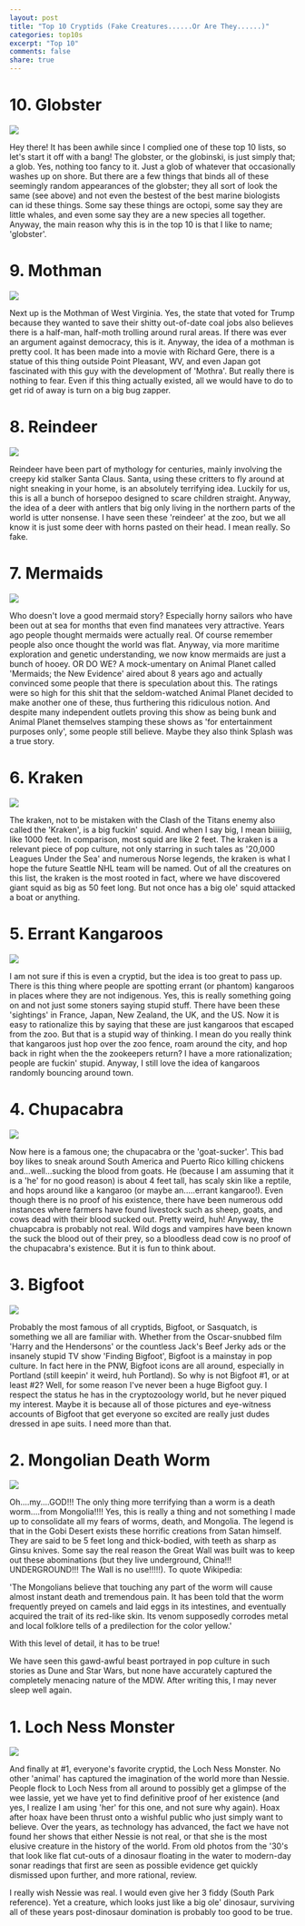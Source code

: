 ```yaml
---
layout: post
title: "Top 10 Cryptids (Fake Creatures......Or Are They......)"
categories: top10s
excerpt: "Top 10"
comments: false
share: true
---
```



# 10. Globster

![](http://ichef.bbci.co.uk/news/976/cpsprodpb/F034/production/_94829416_globster.jpg)


Hey there! It has been awhile since I complied one of these top 10 lists, so let's start it off with a bang! The globster, or the globinski, is just simply that; a glob. Yes, nothing too fancy to it. Just a glob of whatever that occasionally washes up on shore. But there are a few things that binds all of these seemingly random appearances of the globster; they all sort of look the same (see above) and not even the bestest of the best marine biologists can id these things. Some say these things are octopi, some say they are little whales, and even some say they are a new species all together. Anyway, the main reason why this is in the top 10 is that I like to name; 'globster'.

# 9. Mothman

![](https://i.ytimg.com/vi/GJrKSZy3MQ4/maxresdefault.jpg)


Next up is the Mothman of West Virginia. Yes, the state that voted for Trump because they wanted to save their shitty out-of-date coal jobs also believes there is a half-man, half-moth trolling around rural areas. If there was ever an argument against democracy, this is it. Anyway, the idea of a mothman is pretty cool. It has been made into a movie with Richard Gere, there is a statue of this thing outside Point Pleasant, WV, and even Japan got fascinated with this guy with the development of 'Mothra'. But really there is nothing to fear. Even if this thing actually existed, all we would have to do to get rid of away is turn on a big bug zapper.






# 8. Reindeer

![](https://i.pinimg.com/736x/13/0d/de/130dde94c435f76c5c8f93a5b95172b2--santa-clause-reindeer.jpg)

Reindeer have been part of mythology for centuries, mainly involving the creepy kid stalker Santa Claus. Santa, using these critters to fly around at night sneaking in your home, is an absolutely terrifying idea. Luckily for us, this is all a bunch of horsepoo designed to scare children straight. Anyway, the idea of a deer with antlers that big only living in the northern parts of the world is utter nonsense. I have seen these 'reindeer' at the zoo, but we all know it is just some deer with horns pasted on their head. I mean really. So fake.


# 7. Mermaids


![](https://vignette2.wikia.nocookie.net/unnaturalworld/images/7/7c/Beautiful-mermaids-35-free-hd-wallpaper_%281%29.jpg/revision/latest?cb=20160811213942)


Who doesn't love a good mermaid story? Especially horny sailors who have been out at sea for months that even find manatees very attractive. Years ago people thought mermaids were actually real. Of course remember people also once thought the world was flat. Anyway, via more maritime exploration and genetic understanding, we now know mermaids are just a bunch of hooey. OR DO WE? A mock-umentary on Animal Planet called 'Mermaids; the New Evidence' aired about 8 years ago and actually convinced some people that there is speculation about this. The ratings were so high for this shit that the seldom-watched Animal Planet decided to make another one of these, thus furthering this ridiculous notion. And despite many independent outlets proving this show as being bunk and Animal Planet themselves stamping these shows as 'for entertainment purposes only', some people still believe. Maybe they also think Splash was a true story.


# 6. Kraken


![](http://cdn.emgn.com/wp-content/uploads/2015/08/Kraken-Facts-EMGN8.jpeg)

The kraken, not to be mistaken with the Clash of the Titans enemy also called the 'Kraken', is a big fuckin' squid. And when I say big, I mean biiiiiig, like 1000 feet. In comparison, most squid are like 2 feet. The kraken is a relevant piece of pop culture, not only starring in such tales as '20,000 Leagues Under the Sea' and numerous Norse legends, the kraken is what I hope the future Seattle NHL team will be named. Out of all the creatures on this list, the kraken is the most rooted in fact, where we have discovered giant squid as big as 50 feet long. But not once has a big ole' squid attacked a boat or anything. 



# 5. Errant Kangaroos

![](http://assets.atlasobscura.com/article_images/38309/image.jpg)

I am not sure if this is even a cryptid, but the idea is too great to pass up. There is this thing where people are spotting errant (or phantom) kangaroos in places where they are not indigenous. Yes, this is really something going on and not just some stoners saying stupid stuff. There have been these 'sightings' in France, Japan, New Zealand, the UK, and the US. Now it is easy to rationalize this by saying that these are just kangaroos that escaped from the zoo. But that is a stupid way of thinking. I mean do you really think that kangaroos just hop over the zoo fence, roam around the city, and hop back in right when the the zookeepers return? I have a more rationalization; people are fuckin' stupid. Anyway, I still love the idea of kangaroos randomly bouncing around town.


# 4. Chupacabra


![](https://www.ufoinsight.com/wp-content/uploads/2016/03/chupacabra-large.jpg)

Now here is a famous one; the chupacabra or the 'goat-sucker'. This bad boy likes to sneak around South America and Puerto Rico killing chickens and...well...sucking the blood from goats. He (because I am assuming that it is a 'he' for no good reason) is about 4 feet tall, has scaly skin like a reptile, and hops around like a kangaroo (or maybe an.....errant kangaroo!). Even though there is no proof of his existence, there have been numerous odd instances where farmers have found livestock such as sheep, goats, and cows dead with their blood sucked out. Pretty weird, huh! Anyway, the chuapcabra is probably not real. Wild dogs and vampires have been known the suck the blood out of their prey, so a bloodless dead cow is no proof of the chupacabra's existence. But it is fun to think about. 




# 3. Bigfoot

![](http://cdn.newsapi.com.au/image/v1/56407cfbe33f735406d2fb7866ed44ed)

Probably the most famous of all cryptids, Bigfoot, or Sasquatch, is something we all are familiar with. Whether from the Oscar-snubbed film 'Harry and the Hendersons' or the countless Jack's Beef Jerky ads or the insanely stupid TV show 'Finding Bigfoot', Bigfoot is a mainstay in pop culture. In fact here in the PNW, Bigfoot icons are all around, especially in Portland (still keepin' it weird, huh Portland). So why is not Bigfoot #1, or at least #2? Well, for some reason I've never been a huge Bigfoot guy. I respect the status he has in the cryptozoology world, but he never piqued my interest. Maybe it is because all of those pictures and eye-witness accounts of Bigfoot that get everyone so excited are really just dudes dressed in ape suits. I need more than that. 



# 2. Mongolian Death Worm

![](https://i.ytimg.com/vi/XmPZFGOyz7E/maxresdefault.jpg)

Oh....my....GOD!!! The only thing more terrifying than a worm is a death worm....from Mongolia!!!! Yes, this is really a thing and not something I made up to consolidate all my fears of worms, death, and Mongolia. The legend is that in the Gobi Desert exists these horrific creations from Satan himself. They are said to be 5 feet long and thick-bodied, with teeth as sharp as Ginsu knives.  Some say the real reason the Great Wall was built was to keep out these abominations (but they live underground, China!!! UNDERGROUND!!! The Wall is no use!!!!!). To quote Wikipedia:


'The Mongolians believe that touching any part of the worm will cause almost instant death and tremendous pain. It has been told that the worm frequently preyed on camels and laid eggs in its intestines, and eventually acquired the trait of its red-like skin. Its venom supposedly corrodes metal and local folklore tells of a predilection for the color yellow.'

With this level of detail, it has to be true!


We have seen this gawd-awful beast portrayed in pop culture in such stories as Dune and Star Wars, but none have accurately captured the completely menacing nature of the MDW. After writing this, I may never sleep well again.





# 1. Loch Ness Monster

![](http://cdn.images.express.co.uk/img/dynamic/80/590x/Monster-635042.jpg)



And finally at #1, everyone's favorite cryptid, the Loch Ness Monster. No other 'animal' has captured the imagination of the world more than Nessie. People flock to Loch Ness from all around to possibly get a glimpse of the wee lassie, yet we have yet to find definitive proof of her existence (and yes, I realize I am using 'her' for this one, and not sure why again). Hoax after hoax have been thrust onto a wishful public who just simply want to believe. Over the years, as technology has advanced, the fact we have not found her shows that either Nessie is not real, or that she is the most elusive creature in the history of the world. From old photos from the '30's that look like flat cut-outs of a dinosaur floating in the water to modern-day sonar readings that first are seen as possible evidence get quickly dismissed upon further, and more rational, review. 


I really wish Nessie was real. I would even give her 3 fiddy (South Park reference). Yet a creature, which looks just like a big ole' dinosaur, surviving all of these years post-dinosaur domination is probably too good to be true.